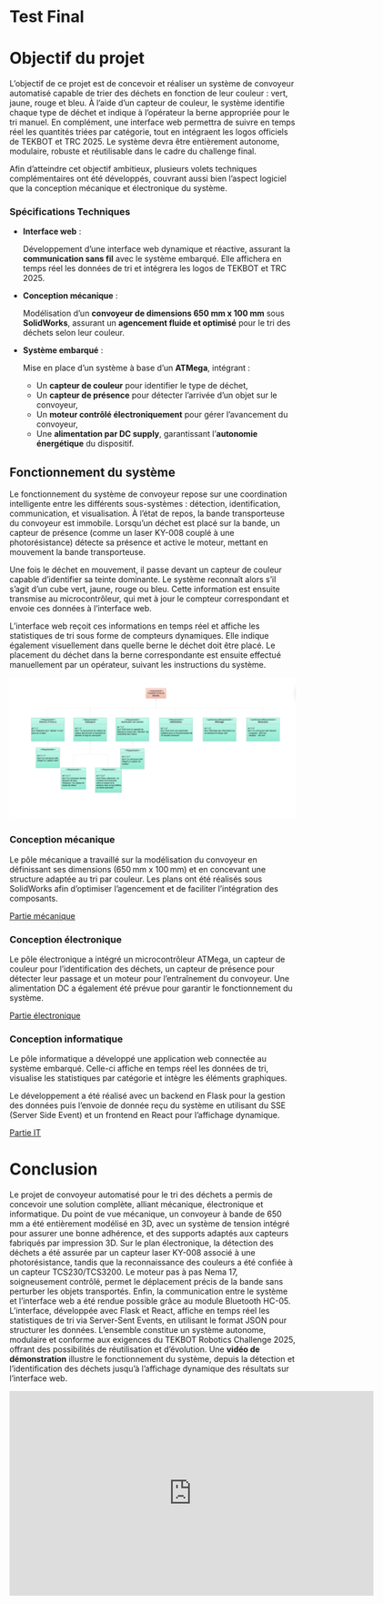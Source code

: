 # Test Final

# **Objectif du projet**

L’objectif de ce projet est de concevoir et réaliser un système de convoyeur automatisé capable de trier des déchets en fonction de leur couleur : vert, jaune, rouge et bleu. À l’aide d’un capteur de couleur, le système identifie chaque type de déchet et indique à l’opérateur la berne appropriée pour le tri manuel. En complément, une interface web permettra de suivre en temps réel les quantités triées par catégorie, tout en intégraent les logos officiels de TEKBOT et TRC 2025. Le système devra être entièrement autonome, modulaire, robuste et réutilisable dans le cadre du challenge final.

Afin d’atteindre cet objectif ambitieux, plusieurs volets techniques complémentaires ont été développés, couvrant aussi bien l’aspect logiciel que la conception mécanique et électronique du système.

### Spécifications Techniques

- **Interface web** :
    
    Développement d’une interface web dynamique et réactive, assurant la **communication sans fil** avec le système embarqué. Elle affichera en temps réel les données de tri et intégrera les logos de TEKBOT et TRC 2025.
    
- **Conception mécanique** :
    
    Modélisation d’un **convoyeur de dimensions 650 mm x 100 mm** sous **SolidWorks**, assurant un **agencement fluide et optimisé** pour le tri des déchets selon leur couleur.
    
- **Système embarqué** :
    
    Mise en place d’un système à base d’un **ATMega**, intégrant :
    
    - Un **capteur de couleur** pour identifier le type de déchet,
    - Un **capteur de présence** pour détecter l’arrivée d’un objet sur le convoyeur,
    - Un **moteur contrôlé électroniquement** pour gérer l’avancement du convoyeur,
    - Une **alimentation par DC supply**, garantissant l’**autonomie énergétique** du dispositif.

## Fonctionnement du système

Le fonctionnement du système de convoyeur repose sur une coordination intelligente entre les différents sous-systèmes : détection, identification, communication, et visualisation. À l’état de repos, la bande transporteuse du convoyeur est immobile. Lorsqu’un déchet est placé sur la bande, un capteur de présence (comme un laser KY-008 couplé à une photorésistance) détecte sa présence et active le moteur, mettant en mouvement la bande transporteuse.

Une fois le déchet en mouvement, il passe devant un capteur de couleur capable d’identifier sa teinte dominante. Le système reconnaît alors s’il s’agit d’un cube vert, jaune, rouge ou bleu. Cette information est ensuite transmise au microcontrôleur, qui met à jour le compteur correspondant et envoie ces données à l’interface web.

L’interface web reçoit ces informations en temps réel et affiche les statistiques de tri sous forme de compteurs dynamiques. Elle indique également visuellement dans quelle berne le déchet doit être placé. Le placement du déchet dans la berne correspondante est ensuite effectué manuellement par un opérateur, suivant les instructions du système.

![Requirement Diagram.png](./it/assets/Requirement_Diagram.png)

### **Conception mécanique**

Le pôle mécanique a travaillé sur la modélisation du convoyeur en définissant ses dimensions (650 mm x 100 mm) et en concevant une structure adaptée au tri par couleur. Les plans ont été réalisés sous SolidWorks afin d’optimiser l’agencement et de faciliter l’intégration des composants.

[Partie mécanique](./meca/meca-part.md)

### **Conception électronique**

Le pôle électronique a intégré un microcontrôleur ATMega, un capteur de couleur pour l’identification des déchets, un capteur de présence pour détecter leur passage et un moteur pour l’entraînement du convoyeur. Une alimentation DC a également été prévue pour garantir le fonctionnement du système.

[Partie électronique ](./electro/electro-part.md)

### **Conception informatique**

Le pôle informatique a développé une application web connectée au système embarqué. Celle-ci affiche en temps réel les données de tri, visualise les statistiques par catégorie et intègre les éléments graphiques.

Le développement a été réalisé avec un backend en Flask pour la gestion des données puis l’envoie de donnée reçu du système en utilisant du SSE (Server Side Event) et un frontend en React pour l’affichage dynamique.

[Partie IT](./it/it-part.md)

# Conclusion

Le projet de convoyeur automatisé pour le tri des déchets a permis de concevoir une solution complète, alliant mécanique, électronique et informatique. Du point de vue mécanique, un convoyeur à bande de 650 mm a été entièrement modélisé en 3D, avec un système de tension intégré pour assurer une bonne adhérence, et des supports adaptés aux capteurs fabriqués par impression 3D. Sur le plan électronique, la détection des déchets a été assurée par un capteur laser KY-008 associé à une photorésistance, tandis que la reconnaissance des couleurs a été confiée à un capteur TCS230/TCS3200. Le moteur pas à pas Nema 17, soigneusement contrôlé, permet le déplacement précis de la bande sans perturber les objets transportés. Enfin, la communication entre le système et l’interface web a été rendue possible grâce au module Bluetooth HC-05. L’interface, développée avec Flask et React, affiche en temps réel les statistiques de tri via Server-Sent Events, en utilisant le format JSON pour structurer les données. L’ensemble constitue un système autonome, modulaire et conforme aux exigences du TEKBOT Robotics Challenge 2025, offrant des possibilités de réutilisation et d’évolution. Une **vidéo de démonstration** illustre le fonctionnement du système, depuis la détection et l’identification des déchets jusqu’à l’affichage dynamique des résultats sur l’interface web.

<iframe title="vimeo-player" src="https://player.vimeo.com/video/1104753694?title=0&amp;byline=0&amp;portrait=0&amp;badge=0&amp;autopause=0&amp;player_id=0&amp;app_id=58479" width="640" height="360" frameborder="0"    allowfullscreen></iframe>